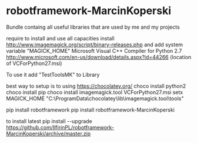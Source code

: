 # robotframework-MarcinKoperski
Bundle containg all useful libraries that are used by me and my projects

require to install and use all capacities install
http://www.imagemagick.org/script/binary-releases.php
and add system variable "MAGICK_HOME"
Microsoft Visual C++ Compiler for Python 2.7
http://www.microsoft.com/en-us/download/details.aspx?id=44266  (location of VCForPython27.msi)

To use it add "TestToolsMK" to Library 

best way to setup is to using https://chocolatey.org/
choco install python2
choco install pip
choco install imagemagick.tool
VCForPython27.msi
setx MAGICK_HOME "C:\ProgramData\chocolatey\lib\imagemagick.tool\tools"

pip install robotframework
pip install robotframework-MarcinKoperski

to install latest
pip install --upgrade https://github.com/IlfirinPL/robotframework-MarcinKoperski/archive/master.zip
